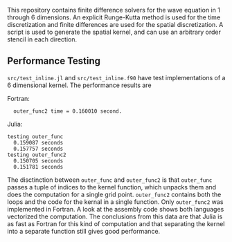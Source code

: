 This repository contains finite difference solvers for the wave equation
in 1 through 6 dimensions.  An explicit Runge-Kutta method is used for
the time discretization and finite differences are used for the spatial
discretization.  A script is used to generate the spatial kernel, and can
use an arbitrary order stencil in each direction.

## Performance Testing

`src/test_inline.jl` and `src/test_inline.f90` have test implementations of a 
6 dimensional kernel.  The performance results are

Fortran:
```
  outer_func2 time = 0.160010 second.
```
Julia:
```
testing outer_func
  0.159087 seconds
  0.157757 seconds
testing outer_func2
  0.150705 seconds
  0.151781 seconds
```

The disctinction between `outer_func` and `outer_func2` is that `outer_func`
passes a tuple of indices to the kernel function, which unpacks them and does
the computation for a single grid point.  `outer_func2` contains both the
loops and the code for the kernal in a single function.  Only `outer_func2`
was implemented in Fortran.  A look at the assembly code shows both languages
vectorized the computation.  The conclusions from this data are that Julia
is as fast as Fortran for this kind of computation and that separating
the kernel into a separate function still gives good performance.

